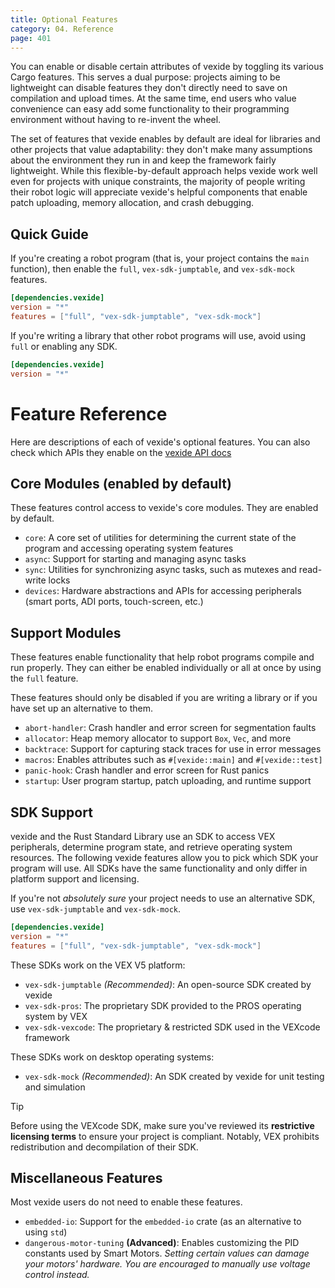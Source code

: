 ```yaml
---
title: Optional Features
category: 04. Reference
page: 401
---
```


You can enable or disable certain attributes of vexide by toggling its various Cargo features. This serves a dual purpose: projects aiming to be lightweight can disable features they don't directly need to save on compilation and upload times. At the same time, end users who value convenience can easy add some functionality to their programming environment without having to re-invent the wheel.

The set of features that vexide enables by default are ideal for libraries and other projects that value adaptability: they don't make many assumptions about the environment they run in and keep the framework fairly lightweight. While this flexible-by-default approach helps vexide work well even for projects with unique constraints, the majority of people writing their robot logic will appreciate vexide's helpful components that enable patch uploading, memory allocation, and crash debugging.

## Quick Guide

If you're creating a robot program (that is, your project contains the `main` function), then enable the `full`, `vex-sdk-jumptable`, and `vex-sdk-mock` features.

```toml title="Cargo.toml"
[dependencies.vexide]
version = "*"
features = ["full", "vex-sdk-jumptable", "vex-sdk-mock"]
```

If you're writing a library that other robot programs will use, avoid using `full` or enabling any SDK.

```toml title="Cargo.toml"
[dependencies.vexide]
version = "*"
```

# Feature Reference

Here are descriptions of each of vexide's optional features. You can also check which APIs they enable on the [vexide API docs](https://docs.rs/vexide)

## Core Modules (enabled by default)

These features control access to vexide's core modules. They are enabled by default.

- `core`: A core set of utilities for determining the current state of the program and accessing operating system features
- `async`: Support for starting and managing async tasks
- `sync`: Utilities for synchronizing async tasks, such as mutexes and read-write locks
- `devices`: Hardware abstractions and APIs for accessing peripherals (smart ports, ADI ports, touch-screen, etc.)

## Support Modules

These features enable functionality that help robot programs compile and run properly. They can either be enabled individually or all at once by using the `full` feature.

These features should only be disabled if you are writing a library or if you have set up an alternative to them.

- `abort-handler`: Crash handler and error screen for segmentation faults
- `allocator`: Heap memory allocator to support `Box`, `Vec`, and more
- `backtrace`: Support for capturing stack traces for use in error messages
- `macros`: Enables attributes such as `#[vexide::main]` and `#[vexide::test]`
- `panic-hook`: Crash handler and error screen for Rust panics
- `startup`: User program startup, patch uploading, and runtime support

## SDK Support

vexide and the Rust Standard Library use an SDK to access VEX peripherals, determine program state, and retrieve operating system resources. The following vexide features allow you to pick which SDK your program will use. All SDKs have the same functionality and only differ in platform support and licensing.

If you're not *absolutely sure* your project needs to use an alternative SDK, use `vex-sdk-jumptable` and `vex-sdk-mock`.

```toml title="Cargo.toml"
[dependencies.vexide]
version = "*"
features = ["full", "vex-sdk-jumptable", "vex-sdk-mock"]
```

These SDKs work on the VEX V5 platform:

- `vex-sdk-jumptable` *(Recommended)*: An open-source SDK created by vexide
- `vex-sdk-pros`: The proprietary SDK provided to the PROS operating system by VEX
- `vex-sdk-vexcode`: The proprietary & restricted SDK used in the VEXcode framework

These SDKs work on desktop operating systems:

- `vex-sdk-mock` *(Recommended)*: An SDK created by vexide for unit testing and simulation

> [!TIP]
> Before using the VEXcode SDK, make sure you've reviewed its **restrictive licensing terms** to ensure
> your project is compliant. Notably, VEX prohibits redistribution and decompilation of their SDK.

## Miscellaneous Features

Most vexide users do not need to enable these features.

- `embedded-io`: Support for the `embedded-io` crate (as an alternative to using `std`)
- `dangerous-motor-tuning` **(Advanced)**: Enables customizing the PID constants used by Smart Motors. *Setting certain values can damage your motors' hardware. You are encouraged to manually use voltage control instead.*
